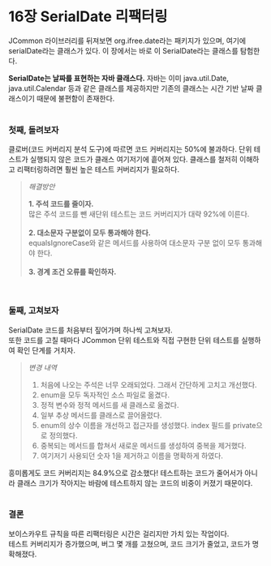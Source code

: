 16장 SerialDate 리팩터링 
=================
JCommon 라이브러리를 뒤져보면 org.ifree.date라는 패키지가 있으며, 
여기에 serialDate라는 클래스가 있다. 
이 장에서는 바로 이 SerialDate라는 클래스를 탐험한다.  

__SerialDate는 날짜를 표현하는 자바 클래스다.__ 
자바는 이미 java.util.Date, java.util.Calendar 등과 같은 클래스를 제공하지만 
기존의 클래스는 시간 기반 날짜 클래스이기 때문에 불편함이 존재한다.   
<br>

### 첫째, 돌려보자  
클로버(코드 커버리지 분석 도구)에 따르면 코드 커버리지는 50%에 불과하다. 
단위 테스트가 실행되지 않은 코드가 클래스 여기저기에 흩어져 있다. 
클래스를 철저히 이해하고 리팩터링하려면 훨씬 높은 테스트 커버리지가 필요하다. 

>_해결방안_   
> 
>__1. 주석 코드를 줄이자.__  
>많은 주석 코드를 뺀 새단위 테스트는 코드 커버리지가 대략 92%에 이른다.    
><br>
>__2. 대소문자 구분없이 모두 통과해야 한다.__    
>equalsIgnoreCase와 같은 메서드를 사용하여 대소문자 구분 없이 모두 통과해야 한다.   
><br>
>__3. 경계 조건 오류를 확인하자.__   

<br>

### 둘째, 고쳐보자  
SerialDate 코드를 처음부터 짚어가며 하나씩 고쳐보자.  
또한 코드를 고칠 때마다 JCommon 단위 테스트와 직접 구현한 단위 테스트를 실행하여 확인 단계를 거치자.  

> _변경 내역_   
> 
> 1. 처음에 나오는 주석은 너무 오래되었다. 그래서 간단하게 고치고 개선했다.  
> 2. enum을 모두 독자적인 소스 파일로 옮겼다.
> 3. 정적 변수와 정적 메서드를 새 클래스로 옮겼다.  
> 4. 일부 추상 메서드를 클래스로 끌어올렸다.  
> 5. enum의 상수 이름을 개선하고 접근자를 생성했다. index 필드를 private으로 정의했다.  
> 6. 중복되는 메서드를 합쳐서 새로운 메서드를 생성하여 중복을 제거했다.  
> 7. 여기저기 사용되던 숫자 1을 제거하고 이름을 명확하게 하였다.  

흥미롭게도 코드 커버리지는 84.9%으로 감소했다! 
테스트하는 코드가 줄어서가 아니라 클래스 크기가 작아지는 바람에 테스트하지 않는 코드의 비중이 커졌기 때문이다.  
<br>

### 결론  
보이스카우트 규칙을 따른 리팩터링은 시간은 걸리지만 가치 있는 작업이다.  
테스트 커버리지가 증가했으며, 버그 몇 개를 고쳤으며, 코드 크기가 줄었고, 코드가 명확해졌다.  
